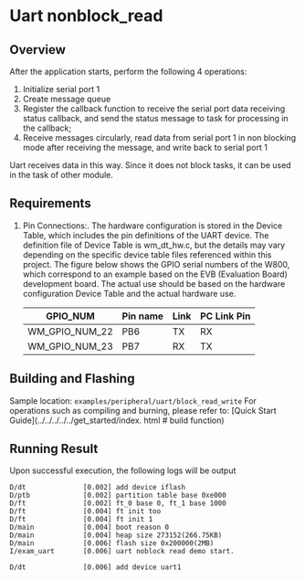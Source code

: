 # Uart nonblock_read

## Overview

After the application starts, perform the following 4 operations:
1. Initialize serial port 1
2. Create message queue
3. Register the callback function to receive the serial port data receiving status callback, and send the status message to task for processing in the callback;
4. Receive messages circularly, read data from serial port 1 in non blocking mode after receiving the message, and write back to serial port 1

Uart receives data in this way. Since it does not block tasks, it can be used in the task of other module.

## Requirements

1. Pin Connections:.
   The hardware configuration is stored in the Device Table, which includes the pin definitions of the UART device.
   The definition file of Device Table is wm_dt_hw.c, but the details may vary depending on the specific device table files referenced within this project.
   The figure below shows the GPIO serial numbers of the W800, which correspond to an example based on the EVB (Evaluation Board) development board. The actual use should be based on the hardware configuration Device Table and the actual hardware use.

   | GPIO_NUM | Pin name | Link  | PC Link Pin |
   | -------- |--------- | --------- | --------|
   | WM_GPIO_NUM_22 | PB6   | TX   |   RX     |
   | WM_GPIO_NUM_23 | PB7   | RX   |   TX     |

## Building and Flashing

Sample location: `examples/peripheral/uart/block_read_write`
For operations such as compiling and burning, please refer to: [Quick Start Guide](../../../../../get_started/index. html # build function)

## Running Result

Upon successful execution, the following logs will be output

```
D/dt              [0.002] add device iflash
D/ptb             [0.002] partition table base 0xe000
D/ft              [0.002] ft_0 base 0, ft_1 base 1000
D/ft              [0.004] ft init too
D/ft              [0.004] ft init 1
D/main            [0.004] boot reason 0
D/main            [0.004] heap size 273152(266.75KB)
D/main            [0.006] flash size 0x200000(2MB)
I/exam_uart       [0.006] uart noblock read demo start.

D/dt              [0.006] add device uart1
```
